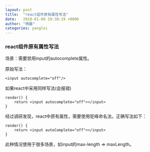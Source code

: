 ```yaml
---
layout: post
title:  "react组件原有属性写法"
date:   2018-01-09 19:30:19 +0800
author: "杨磊"
categories: yanglei
---
```


### react组件原有属性写法

场景：需要禁用input的autocomplete属性。

原始写法：
```
<input autocomplete="off"/>
```
如果react中采用同样写法(会报错)
```
render() {
    return <input autocomplete="off"></input>
}
```
经过调研发现，react中原有属性，需要使用驼峰命名法，正确写法如下：

```
render() {
    return <input autoComplete="off"></input>
}
```
此种情况使用于很多场景，如input的max-length => maxLength。
